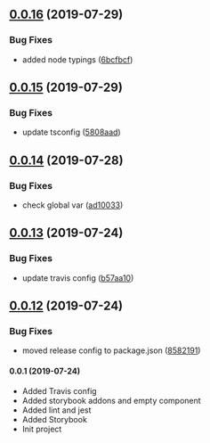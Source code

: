 ## [0.0.16](https://github.com/room-js/vue-shop-item/compare/v0.0.15...v0.0.16) (2019-07-29)


### Bug Fixes

* added node typings ([6bcfbcf](https://github.com/room-js/vue-shop-item/commit/6bcfbcf))

## [0.0.15](https://github.com/room-js/vue-shop-item/compare/v0.0.14...v0.0.15) (2019-07-29)


### Bug Fixes

* update tsconfig ([5808aad](https://github.com/room-js/vue-shop-item/commit/5808aad))

## [0.0.14](https://github.com/room-js/vue-shop-item/compare/v0.0.13...v0.0.14) (2019-07-28)


### Bug Fixes

* check global var ([ad10033](https://github.com/room-js/vue-shop-item/commit/ad10033))

## [0.0.13](https://github.com/room-js/vue-shop-item/compare/v0.0.12...v0.0.13) (2019-07-24)


### Bug Fixes

* update travis config ([b57aa10](https://github.com/room-js/vue-shop-item/commit/b57aa10))

## [0.0.12](https://github.com/room-js/vue-shop-item/compare/v0.0.11...v0.0.12) (2019-07-24)


### Bug Fixes

* moved release config to package.json ([8582191](https://github.com/room-js/vue-shop-item/commit/8582191))

#### 0.0.1 (2019-07-24)
* Added Travis config
* Added storybook addons and empty component
* Added lint and jest
* Added Storybook
* Init project
